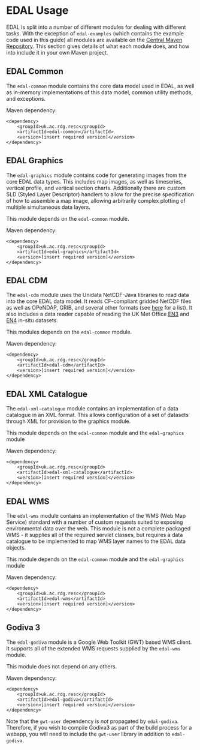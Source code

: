 # EDAL Usage

EDAL is split into a number of different modules for dealing with different tasks.  With the exception of `edal-examples` (which contains the example code used in this guide) all modules are available on the [Central Maven Repository](http://search.maven.org/).  This section gives details of what each module does, and how into include it in your own Maven project.

## EDAL Common
The `edal-common` module contains the core data model used in EDAL, as well as in-memory implementations of this data model, common utility methods, and exceptions.

Maven dependency:
```
<dependency>
    <groupId>uk.ac.rdg.resc</groupId>
    <artifactId>edal-common</artifactId>
    <version>[insert required version]</version>
</dependency>
```

## EDAL Graphics
The `edal-graphics` module contains code for generating images from the core EDAL data types. This includes map images, as well as timeseries, vertical profile, and vertical section charts. Additionally there are custom SLD (Styled Layer Descriptor) handlers to allow for the precise specification of how to assemble a map image, allowing arbitrarily complex plotting of multiple simultaneous data layers.

This module depends on the `edal-common` module.

Maven dependency:
```
<dependency>
    <groupId>uk.ac.rdg.resc</groupId>
    <artifactId>edal-graphics</artifactId>
    <version>[insert required version]</version>
</dependency>
```

## EDAL CDM
The `edal-cdm` module uses the Unidata NetCDF-Java libraries to read data into the core EDAL data model. It reads CF-compliant gridded NetCDF files as well as OPeNDAP, GRIB, and several other formats (see [here](http://www.unidata.ucar.edu/software/thredds/current/netcdf-java/reference/formats/FileTypes.html) for a list). It also includes a data reader capable of reading the UK Met Office [EN3](http://www.metoffice.gov.uk/hadobs/en3/) and [EN4](http://www.metoffice.gov.uk/hadobs/en4/) in-situ datasets.

This modules depends on the `edal-common` module.

Maven dependency:
```
<dependency>
    <groupId>uk.ac.rdg.resc</groupId>
    <artifactId>edal-cdm</artifactId>
    <version>[insert required version]</version>
</dependency>
```

## EDAL XML Catalogue
The `edal-xml-catalogue` module contains an implementation of a data catalogue in an XML format. This allows configuration of a set of datasets through XML for provision to the graphics module.

This module depends on the `edal-common` module and the `edal-graphics` module

Maven dependency:
```
<dependency>
    <groupId>uk.ac.rdg.resc</groupId>
    <artifactId>edal-xml-catalogue</artifactId>
    <version>[insert required version]</version>
</dependency>
```

## EDAL WMS
The `edal-wms` module contains an implementation of the WMS (Web Map Service) standard with a number of custom requests suited to exposing environmental data over the web. This module is not a complete packaged WMS - it supplies all of the required servlet classes, but requires a data catalogue to be implemented to map WMS layer names to the EDAL data objects.

This module depends on the `edal-common` module and the `edal-graphics` module

Maven dependency:
```
<dependency>
    <groupId>uk.ac.rdg.resc</groupId>
    <artifactId>edal-wms</artifactId>
    <version>[insert required version]</version>
</dependency>
```

## Godiva 3
The `edal-godiva` module is a Google Web Toolkit (GWT) based WMS client. It supports all of the extended WMS requests supplied by the `edal-wms` module.

This module does not depend on any others.

Maven dependency:
```
<dependency>
    <groupId>uk.ac.rdg.resc</groupId>
    <artifactId>edal-godiva</artifactId>
    <version>[insert required version]</version>
</dependency>
```

Note that the `gwt-user` dependency is *not* propagated by `edal-godiva`.  Therefore, if you wish to compile Godiva3 as part of the build process for a webapp, you will need to include the `gwt-user` library in addition to `edal-godiva`.